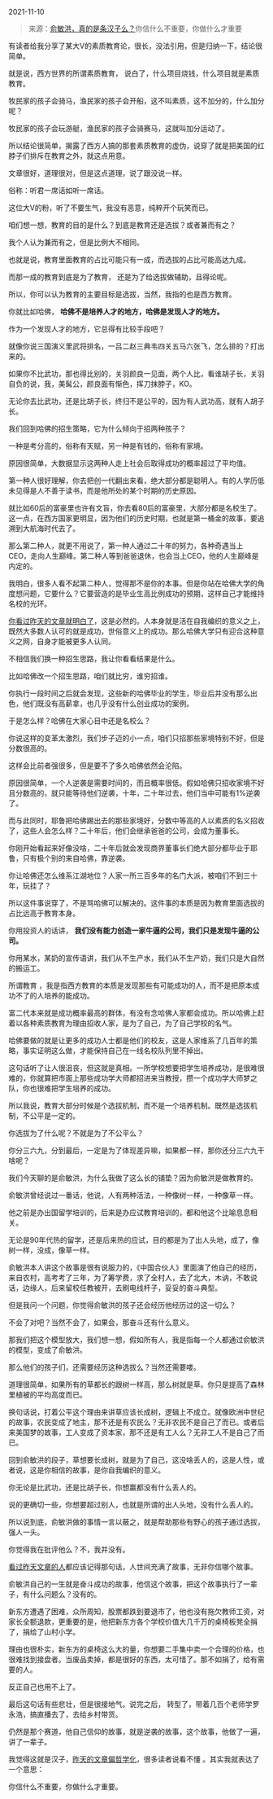 2021-11-10

> 来源：[俞敏洪，真的是条汉子么？](http://mp.weixin.qq.com/s?__biz=MzU0MjYwNDU2Mw==&mid=2247502246&idx=1&sn=bfdae9dafa12019d18ed89a96100cf2b&chksm=fb1aa5dacc6d2ccc395391d18dc2c3181f6948fba29b8f9bef8fe27d0cdf62eadd59aafbb3bf&scene=27#wechat_redirect)
> ​你信什么不重要，你做什么才重要

有读者给我分享了某大V的素质教育论，很长，没法引用，但是归纳一下，结论很简单。  

  

就是说，西方世界的所谓素质教育， 说白了，什么项目烧钱，什么项目就是素质教育。  

  

牧民家的孩子会骑马，渔民家的孩子会开船，这不叫素质，这不加分的，什么加分呢？

  

牧民家的孩子会玩游艇，渔民家的孩子会骑赛马，这就叫加分运动了。

  

所以结论很简单，揭露了西方人搞的那套素质教育的虚伪，说穿了就是把美国的红脖子们排斥在教育之外，就这点用意。  

  

文章很好，道理很对，但是这点道理，说了跟没说一样。  

  

俗称：听君一席话如听一席话。

  

这位大V的粉，听了不要生气，我没有恶意，纯粹开个玩笑而已。  

  

咱们想一想，教育的目的是什么？到底是教育还是选拔？或者兼而有之？

  

我个人认为兼而有之，但是比例大不相同。  

  

也就是说，教育里面教育的占比可能只有一成，而选拔的占比可能高达九成。

  

而那一成的教育到底是为了教育， 还是为了给选拔做辅助，且得论呢。  

  

所以，你可以认为教育的主要目标是选拔，当然，我指的也是西方教育。

  

你就比如哈佛， **哈佛不是培养人才的地方，哈佛是发现人才的地方。**  

  

作为一个发现人才的地方，它总得有比较手段吧？  

  

就像你说三国演义里武将排名，一吕二赵三典韦四关五马六张飞，怎么排的？打出来的。

  

如果你不比武功，那也得比别的，关羽颜良一见面，两个人比，看谁胡子长，关羽自负的说，我，美髯公，颜良面有惭色，挥刀抹脖子，KO。  

  

无论你去比武功，还是比胡子长，终归不是公平的，因为有人武功高，就有人胡子长。  

  

我们回到哈佛的招生策略，它为什么倾向于招两种孩子？  

  

一种是考分高的，俗称有天赋，另一种是有钱的，俗称有家境。

  

原因很简单，大数据显示这两种人走上社会后取得成功的概率超过了平均值。  

  

第一种人很好理解，你去把创一代翻出来看，绝大部分都是聪明人。有的人学历低未见得是人不善于读书，而是他所处的某个时期的历史原因。  

  

就比如60后的富豪里也许有文盲，你去看80后的富豪里，大部分都是名校生了。这一点，在西方国家更明显，因为他们的历史时期，也就是第一桶金的故事，要追溯到大航海时代去了。

  

那么第二种人，就更不用说了，第一种人通过二十年的努力，各种奇遇当上CEO，走向人生巅峰。第二种人等到爸爸退休，也会当上CEO，他的人生巅峰是内定的。  

  

我明白，很多人看不起第二种人，觉得那不是你的本事。但是你站在哈佛大学的角度想问题，它要什么？它要营造的是毕业生高比例成功的预期，这样自己才能维持名校的光环。  

  

[你看过昨天的文章就明白了](http://mp.weixin.qq.com/s?__biz=MzU0MjYwNDU2Mw==&mid=2247502241&idx=1&sn=3d376c56e25423a1afd1a3261f185ea0&chksm=fb1aa5ddcc6d2ccbaea426c8ab49c36a2a3bbbd41bed8df2736c0827ec70a7bab330c267ba20&scene=21#wechat_redirect)，这是必然的。人本身就是活在自我编织的意义之上，既然大多数人认可的就是成功，世俗意义上的成功。那么哈佛大学只有迎合这种意义之网，自身才能被更多人认同。  

  

不相信我们换一种招生思路，我让你看看结果是什么。  

  

比如哈佛改一个招生思路，咱们就比穷，谁穷招谁。

  

你执行一段时间之后就会发现，这些新的哈佛毕业的学生，毕业后并没有那么出色，他们既没有高薪拿，也几乎没有什么创业成功的案例。

  

于是怎么样？哈佛在大家心目中还是名校么？

  

你说这样的变革太激烈，我们步子迈的小一点，咱们只招那些家境特别不好，但是分数很高的。

  

这样会比前者强很多，但是要不了多久哈佛依然会沦陷。  

  

原因很简单，一个人逆袭是需要时间的，而且概率很低。假如哈佛只招收家境不好且分数高的，就只能等待他们逆袭，十年，二十年过去，他们当中可能有1%逆袭了。

  

而与此同时，耶鲁把哈佛踢出去的那些家境好，分数中等高的人以素质的名义招收了，这些人会怎么样？二十年后，他们会继承爸爸的公司，会成为董事长。

  

你刚开始看起来好像没啥，二十年后就会发现商界董事长们绝大部分都毕业于耶鲁，只有极个别的来自哈佛，靠逆袭。  

  

你让哈佛还怎么维系江湖地位？人家一所三百多年的名门大派，被咱们不到三十年，玩挂了？  

  

所以这件事说穿了，不是骂哈佛可以解决的。这件事的本质是因为教育里面选拔的占比远高于教育本身。  

  

你用投资人的话讲， **我们没有能力创造一家牛逼的公司，我们只是发现牛逼的公司。**  

  

你用某水，某奶的宣传语讲，我们从不生产水，我们从不生产奶，我们只是大自然的搬运工。  

  

所谓教育 ，我是指西方教育的本质是发现那些有可能成功的人，而不是把原本成功不了的人培养的能成功。  

  

富二代本来就是成功概率最高的群体，有没有念哈佛人家都会成功。所以哈佛上赶着以各种素质教育为理由招收人家，是为了自己，为了自己学校的名气。  

  

哈佛要做的就是让更多的成功人士都是他们的校友，这是人家维系了几百年的策略，事实证明这么做，才能保持自己在一线名校队列里不掉出。  

  

这句话听了让人很沮丧，但这就是真相。一所学校想要把学生培养成功，是很难很难的，你就算把市面上那些成功学大师都招进来当教授，攒一个成功学大师梦之队，你也很难把学生培养的成功。  

  

所以我说，教育大部分时候是个选拔机制，而不是一个培养机制。既然是选拔机制，不公平是一定的。

  

你选拔为了什么呢？不就是为了不公平么？

  

你分三六九，分到最后，一定是为了体现差异嘛，如果都一样，那你还分三六九干啥呢？  

  

我们今天聊的是俞敏洪，为什么我做了这么长的铺垫？因为俞敏洪是做教育的。  

  

俞敏洪曾经说过一番话，他说，人有两种活法，一种像树一样，一种像草一样。  

  

他之前是办出国留学培训的，后来是办应试教育培训的，都和他这个比喻息息相关。

  

无论是90年代热的留学，还是后来热的应试，目的都是为了出人头地，成了，像树一样，没成，像草一样。  

  

俞敏洪本人讲这个故事是很有说服力的，《中国合伙人》里面演了他自己的经历，来自农村，高考考了三年，为了筹学费，求了全村人，去了北大，木讷，不敢说话，边缘人，后来留校任教被开，去刷电线杆子，妥妥的奋斗典型。  

  

但是我问一个问题，你觉得俞敏洪的孩子还会经历他经历过的这一切么？  

  

不会了对吧？当然不会了，如果会，那奋斗还有什么意义。

  

那我们把这个模型放大，我们想一想，假如所有人，我是指每一个人都通过俞敏洪的模型，变成了俞敏洪。  

  

那么他们的孩子们，还需要经历这种选拔么？当然还需要喽。  

  

道理很简单，如果所有的草都长的跟树一样高，那么树就是草。你只是提高了森林里植被的平均高度而已。  

  

换句话说，打着公平这个理由来讲草应该长成树，逻辑上不成立。就像欧洲中世纪的故事，农民变成了地主，那不还是有农民么？无非农民不是自己了而已。或者后来美国梦的故事，工人变成了资本家，那不还是有工人么？无非工人不是自己了而已。

  

回到俞敏洪的段子，草想要长成树，就是为了自己，这没啥丢人的，这是人性，或者说，这是你相信的故事，是你自我编织的意义。

  

你无论是比武功，还是比胡子长，你想赢都没有什么丢人的。  

  

说的更确切一些，你想要超过别人，也就是所谓的出人头地，没有什么丢人的。  

  

所以说到底，俞敏洪做的事情一言以蔽之，就是帮助那些有野心的孩子通过选拔，强人一头。  

  

你觉得我在批评他么？不，我并没有。  

  

[看过昨天文章的人](http://mp.weixin.qq.com/s?__biz=MzU0MjYwNDU2Mw==&mid=2247502241&idx=1&sn=3d376c56e25423a1afd1a3261f185ea0&chksm=fb1aa5ddcc6d2ccbaea426c8ab49c36a2a3bbbd41bed8df2736c0827ec70a7bab330c267ba20&scene=21#wechat_redirect)都应该记得那句话，人世间充满了故事，无非你信哪个故事。

  

俞敏洪自己的一生就是奋斗成功的故事，他信这个故事，把这个故事执行了一辈子，有什么问题么？没有的。

  

新东方遭遇了困难，众所周知，股票都跌到要退市了，他也没有拖欠教师工资，对家长全额退款，更重要的是，他把新东方各个学校价值大几千万的桌椅板凳全捐了，捐给了山村小学。  

  

理由也很朴实，新东方的桌椅这么大的量，你想要二手集中卖一个合理的价格，也很难找到接盘者。当废品卖掉，都是很好的东西，太可惜了。那不如捐了，给有需要的人。

  

反正自己也用不上了。  

  

最后这句话有些悲壮，但是很接地气。说完之后， 转型了，带着几百个老师学罗永浩，搞直播去了，去给乡村带货。  

  

仍然是那个赛道，他自己信仰的故事，就是逆袭的故事，这个故事，他做了一遍，讲了一辈子。  

  

我觉得这就是汉子，[昨天的文章偏哲学化](http://mp.weixin.qq.com/s?__biz=MzU0MjYwNDU2Mw==&mid=2247502241&idx=1&sn=3d376c56e25423a1afd1a3261f185ea0&chksm=fb1aa5ddcc6d2ccbaea426c8ab49c36a2a3bbbd41bed8df2736c0827ec70a7bab330c267ba20&scene=21#wechat_redirect)，很多读者说看不懂
。其实我就表达了一个意思：  

  

你信什么不重要，你做什么才重要。

